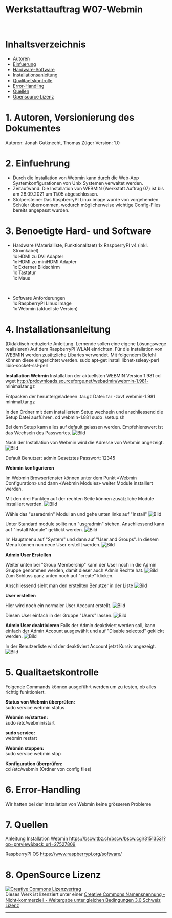 
# Werkstattauftrag W07-Webmin
<br>

# Inhaltsverzeichnis
 - [Autoren](#1-autoren-versionierung-des-dokumentes)
 - [Einfuerung](#2-einfuehrung)
 - [Hardware-Software](#3-benoetigte-hard--und-software)
 - [Installationsanleitung](#4-installationsanleitung)
 - [Qualitaetskontrolle](#5-qualitaetskontrolle)
 - [Error-Handling](#6-error-handling)
 - [Quellen](#7-quellen)
 - [Opensource Lizenz](#8-opensource-lizenz)





# 1. Autoren, Versionierung des Dokumentes
Autoren: Jonah Gutknecht, Thomas Züger
Version: 1.0
<br>



# 2. Einfuehrung 
   - Durch die Installation von Webmin kann durch die Web-App Systemkonfigurationen von Unix Systemen verwaltet werden. <br>
   - Zeitaufwand: Die Installation von WEBMIN (Werkstatt Auftrag 07) ist bis am 28.09.2021 um 11:05 abgeschlossen.<br>
   - Stolpersteine: Das RaspberryPI Linux image wurde von vorgehenden Schüler übernommen, wodurch möglicherweise wichtige Config-Files bereits angepasst wurden.<br>

# 3. Benoetigte Hard- und Software
   - Hardware (Materialliste, Funktionalitaet)
  1x RaspberryPI v4 (inkl. Stromkabel)<br>
  1x HDMI zu DVI Adapter<br>
  1x HDMI zu miniHDMI Adapter<br>
  1x Externer Bildschirm<br>
  1x Tastatur<br>
  1x Maus<br>
  <br>

   - Software Anforderungen<br>
1x RaspberryPI LInux Image<br>
1x Webmin (aktuellste Version)<br>


# 4. Installationsanleitung
 (Didaktisch reduzierte Anleitung. Lernende sollen eine eigene Lösungswege realisieren)
 Auf dem RaspberryPI WLAN einrichten.
 Für die Installation von WEBMIN werden zusätzliche Libaries verwendet. Mit folgendem Befehl können diese eingerichtet werden.
 sudo apt-get install libnet-ssleay-perl libio-socket-ssl-perl

**Installation Webmin**
Installation der aktuellsten WEBMIN Version 1.981
cd wget http://prdownloads.sourceforge.net/webadmin/webmin-1.981-
minimal.tar.gz

Entpacken der heruntergeladenen .tar.gz Datei:
tar -zxvf webmin-1.981 minimal.tar.gz

In den Ordner mit dem installiertem Setup wechseln und anschliessend die Setup Datei ausführen.
cd webmin-1.881
sudo ./setup.sh

Bei dem Setup kann alles auf default gelassen werden. Empfehlenswert ist das Wechseln des Passwortes. 
![Bild](/Bilder/change_password.png)

Nach der Installation von Webmin wird die Adresse von Webmin angezeigt. 
![Bild](/Bilder/webmin_installation_finished.png)

Default Benutzer: admin
Gesetztes Passwort: 12345

**Webmin konfigurieren**

Im Webmin Browserfenster können unter dem Punkt «Webmin
Configuration» und dann «Webmin Modules» weiter Module installiert werden.

Mit den drei Punkten auf der rechten Seite können zusätzliche Module installiert werden.
![Bild](/Bilder/webmin_additionally_modules.png)

Wähle das "useradmin" Modul an und gehe unten links auf "Install"
![Bild](/Bilder/install_useradmin.png)

Unter Standard module sollte nun "useradmin" stehen. Anschliessend kann auf "Install Module" geklickt werden.
![Bild](/Bilder/install_module.png)

Im Hauptmenu auf "System" und dann auf "User and Groups". In diesem Menu können nun neue User erstellt werden.
![Bild](/Bilder/create_user.png)

**Admin User Erstellen**

Weiter unten bei "Group Membership" kann der User noch in die Admin Gruppe genommen werden, damit dieser auch Admin Rechte hat.
![Bild](/Bilder/group_membership.png)
Zum Schluss ganz unten noch auf "create" klicken.

Anschliessend sieht man den erstellten Benutzer in der Liste
![Bild](/Bilder/created_user.png)

**User erstellen**

Hier wird noch ein normaler User Account erstellt.
![Bild](/Bilder/create_user_account.png)

Diesen User einfach in der Gruppe "Users" lassen.
![Bild](/Bilder/group_membership2.png)

**Admin User deaktivieren**
Falls der Admin deaktiviert werden soll, kann einfach der Admin Account ausgewählt und auf "Disable selected" geklickt werden.
![Bild](/Bilder/admin_user_deactivate.png)

In der Benutzerliste wird der deaktiviert Account jetzt Kursiv angezeigt.
![Bild](/Bilder/disabled.png)



# 5. Qualitaetskontrolle
Folgende Commands können ausgeführt werden um zu testen, ob alles richtig funktioniert.

**Status von Webmin überprüfen:**<br>
sudo service webmin status

**Webmin re/starten:**<br>
sudo /etc/webmin/start

**sudo service:**<br>
webmin restart

**Webmin stoppen:**<br>
sudo service webmin stop

**Konfiguration überprüfen:**<br>
cd /etc/webmin (Ordner von config files)


# 6. Error-Handling 

Wir hatten bei der Installation von Webmin keine grösseren Probleme


# 7. Quellen
Anleitung Installation Webmin
https://bscw.tbz.ch/bscw/bscw.cgi/31513531?op=preview&back_url=27527809

RaspberryPI OS
https://www.raspberrypi.org/software/

# 8. OpenSource Lizenz

<a rel="license" href="http://creativecommons.org/licenses/by-nc-sa/3.0/ch/"><img alt="Creative Commons Lizenzvertrag" style="border-width:0" src="https://i.creativecommons.org/l/by-nc-sa/3.0/ch/88x31.png" /></a><br />Dieses Werk ist lizenziert unter einer <a rel="license" href="http://creativecommons.org/licenses/by-nc-sa/3.0/ch/">Creative Commons Namensnennung - Nicht-kommerziell - Weitergabe unter gleichen Bedingungen 3.0 Schweiz Lizenz</a>

 

- - -